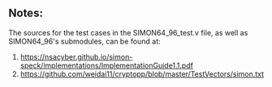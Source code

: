 ## Notes:
The sources for the test cases in the SIMON64_96_test.v file, as well as SIMON64_96's submodules, can be found at:
1. https://nsacyber.github.io/simon-speck/implementations/ImplementationGuide1.1.pdf
2. https://github.com/weidai11/cryptopp/blob/master/TestVectors/simon.txt
